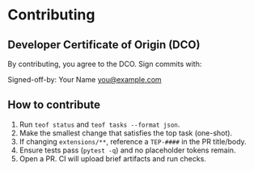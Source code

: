 # Contributing

## Developer Certificate of Origin (DCO)
By contributing, you agree to the DCO. Sign commits with:

Signed-off-by: Your Name <you@example.com>

## How to contribute
1. Run `teof status` and `teof tasks --format json`.
2. Make the smallest change that satisfies the top task (one-shot).
3. If changing `extensions/**`, reference a `TEP-####` in the PR title/body.
4. Ensure tests pass (`pytest -q`) and no placeholder tokens remain.
5. Open a PR. CI will upload brief artifacts and run checks.
